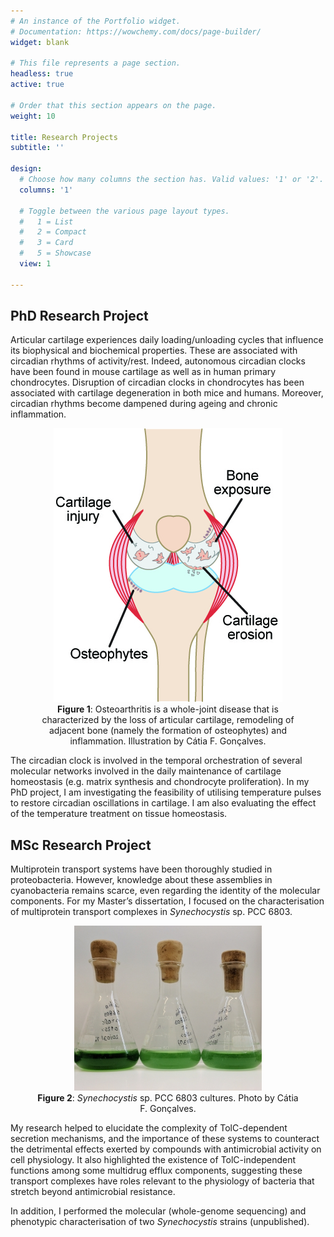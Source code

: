 ```yaml
---
# An instance of the Portfolio widget.
# Documentation: https://wowchemy.com/docs/page-builder/
widget: blank

# This file represents a page section.
headless: true
active: true

# Order that this section appears on the page.
weight: 10

title: Research Projects
subtitle: ''

design:
  # Choose how many columns the section has. Valid values: '1' or '2'.
  columns: '1'

  # Toggle between the various page layout types.
  #   1 = List
  #   2 = Compact
  #   3 = Card
  #   5 = Showcase
  view: 1

---
```


## **PhD Research Project**

  Articular cartilage experiences daily loading/unloading cycles that influence its biophysical and biochemical properties. These are associated with circadian rhythms of activity/rest. Indeed, autonomous circadian clocks have been found in mouse cartilage as well as in human primary chondrocytes. Disruption of circadian clocks in chondrocytes has been associated with cartilage degeneration in both mice and humans. Moreover, circadian rhythms become dampened during ageing and chronic inflammation.

<div align="center">
  <figure>
    <img src="cartilage.jpg"
         alt="Osteoarthritis">
    <figcaption><b>Figure 1</b>: Osteoarthritis is a whole-joint disease that is characterized by the loss of articular cartilage, remodeling of adjacent bone (namely the formation of osteophytes) and inflammation. Illustration by Cátia F. Gonçalves.</figcaption>
  </figure>
</div>

  The circadian clock is involved in the temporal orchestration of several molecular networks involved in the daily maintenance of cartilage homeostasis (e.g. matrix synthesis and chondrocyte proliferation). In my PhD project, I am investigating the feasibility of utilising temperature pulses to restore circadian oscillations in cartilage. I am also evaluating the effect of the temperature treatment on tissue homeostasis.   

## **MSc Research Project**

 Multiprotein transport systems have been thoroughly studied in proteobacteria. However, knowledge about these assemblies in cyanobacteria remains scarce, even regarding the identity of the molecular components. For my Master’s dissertation, I focused on the characterisation of multiprotein transport complexes in _Synechocystis_ sp. PCC 6803.

<div align="center">
  <figure>
    <img src="cyano.jpg"
         alt="Synechocystis">
    <figcaption><b>Figure 2</b>: <i>Synechocystis</i> sp. PCC 6803 cultures. Photo by Cátia F. Gonçalves.</figcaption>
  </figure>
</div>

My research helped to elucidate the complexity of TolC-dependent secretion mechanisms, and the importance of these systems to counteract the detrimental effects exerted by compounds with antimicrobial activity on cell physiology. It also highlighted the existence of TolC-independent functions among some multidrug efflux components, suggesting these transport complexes have roles relevant to the physiology of bacteria that stretch beyond antimicrobial resistance.

In addition, I performed the molecular (whole-genome sequencing) and phenotypic characterisation of two _Synechocystis_ strains (unpublished).
